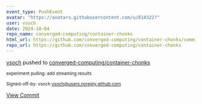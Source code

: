 ```yaml
---
event_type: PushEvent
avatar: "https://avatars.githubusercontent.com/u/814322?"
user: vsoch
date: 2024-10-04
repo_name: converged-computing/container-chonks
html_url: https://github.com/converged-computing/container-chonks/commit/577b0948bb95000dadc6823ccd6596bc4dcc74aa
repo_url: https://github.com/converged-computing/container-chonks
---
```


<a href='https://github.com/vsoch' target='_blank'>vsoch</a> pushed to <a href='https://github.com/converged-computing/container-chonks' target='_blank'>converged-computing/container-chonks</a>

<small>experiment pulling: add streaming results

Signed-off-by: vsoch <vsoch@users.noreply.github.com></small>

<a href='https://github.com/converged-computing/container-chonks/commit/577b0948bb95000dadc6823ccd6596bc4dcc74aa' target='_blank'>View Commit</a>
